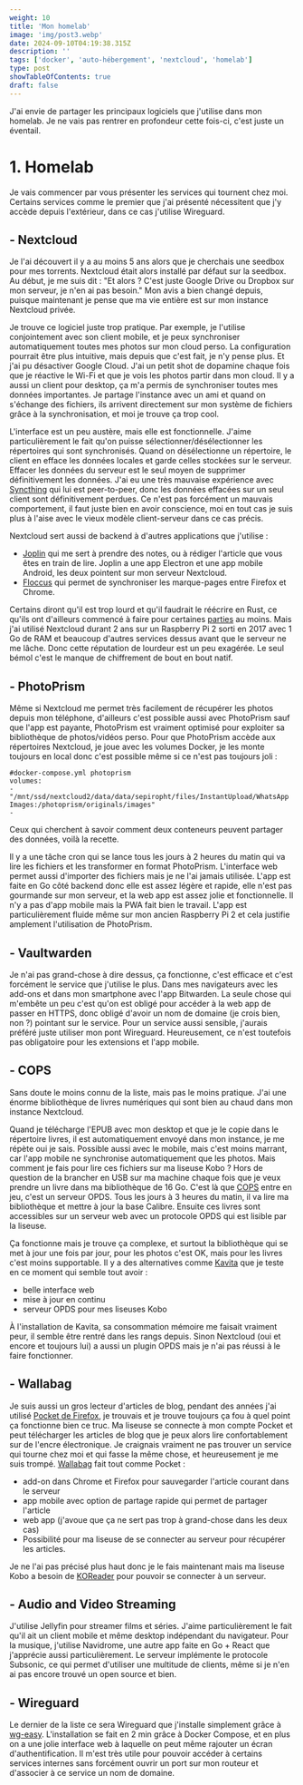 ```yaml
---
weight: 10
title: 'Mon homelab'
image: 'img/post3.webp'
date: 2024-09-10T04:19:38.315Z
description: ''
tags: ['docker', 'auto-hébergement', 'nextcloud', 'homelab']
type: post
showTableOfContents: true
draft: false
---
```


J'ai envie de partager les principaux logiciels que j'utilise dans mon homelab. Je ne vais pas rentrer en profondeur cette fois-ci, c'est juste un éventail.

# 1. Homelab

Je vais commencer par vous présenter les services qui tournent chez moi. Certains services comme le premier que j'ai présenté nécessitent que j'y accède depuis l'extérieur, dans ce cas j'utilise Wireguard.

## - Nextcloud

Je l'ai découvert il y a au moins 5 ans alors que je cherchais une seedbox pour mes torrents. Nextcloud était alors installé par défaut sur la seedbox. Au début, je me suis dit : "Et alors ? C'est juste Google Drive ou Dropbox sur mon serveur, je n'en ai pas besoin."
Mon avis a bien changé depuis, puisque maintenant je pense que ma vie entière est sur mon instance Nextcloud privée.

Je trouve ce logiciel juste trop pratique. Par exemple, je l'utilise conjointement avec son client mobile, et je peux synchroniser automatiquement toutes mes photos sur mon cloud perso. La configuration pourrait être plus intuitive, mais depuis que c'est fait, je n'y pense plus. Et j'ai pu désactiver Google Cloud. J'ai un petit shot de dopamine chaque fois que je réactive le Wi-Fi et que je vois les photos partir dans mon cloud.
Il y a aussi un client pour desktop, ça m'a permis de synchroniser toutes mes données importantes. Je partage l'instance avec un ami et quand on s'échange des fichiers, ils arrivent directement sur mon système de fichiers grâce à la synchronisation, et moi je trouve ça trop cool.

L'interface est un peu austère, mais elle est fonctionnelle. J'aime particulièrement le fait qu'on puisse sélectionner/désélectionner les répertoires qui sont synchronisés. Quand on désélectionne un répertoire, le client en efface les données locales et garde celles stockées sur le serveur. Effacer les données du serveur est le seul moyen de supprimer définitivement les données. J'ai eu une très mauvaise expérience avec [Syncthing](https://syncthing.net/) qui lui est peer-to-peer, donc les données effacées sur un seul client sont définitivement perdues. Ce n'est pas forcément un mauvais comportement, il faut juste bien en avoir conscience, moi en tout cas je suis plus à l'aise avec le vieux modèle client-serveur dans ce cas précis.

Nextcloud sert aussi de backend à d'autres applications que j'utilise :

- [Joplin](https://joplinapp.org/) qui me sert à prendre des notes, ou à rédiger l'article que vous êtes en train de lire. Joplin a une app Electron et une app mobile Android, les deux pointent sur mon serveur Nextcloud.
- [Floccus](https://floccus.org/) qui permet de synchroniser les marque-pages entre Firefox et Chrome.

Certains diront qu'il est trop lourd et qu'il faudrait le réécrire en Rust, ce qu'ils ont d'ailleurs commencé à faire pour certaines [parties](https://github.com/nextcloud/notify_push) au moins. Mais j'ai utilisé Nextcloud durant 2 ans sur un Raspberry Pi 2 sorti en 2017 avec 1 Go de RAM et beaucoup d'autres services dessus avant que le serveur ne me lâche. Donc cette réputation de lourdeur est un peu exagérée. Le seul bémol c'est le manque de chiffrement de bout en bout natif.

## - PhotoPrism

Même si Nextcloud me permet très facilement de récupérer les photos depuis mon téléphone, d'ailleurs c'est possible aussi avec PhotoPrism sauf que l'app est payante, PhotoPrism est vraiment optimisé pour exploiter sa bibliothèque de photos/vidéos perso.
Pour que PhotoPrism accède aux répertoires Nextcloud, je joue avec les volumes Docker, je les monte toujours en local donc c'est possible même si ce n'est pas toujours joli :

```
#docker-compose.yml photoprism
volumes:
- "/mnt/ssd/nextcloud2/data/data/sepiropht/files/InstantUpload/WhatsApp Images:/photoprism/originals/images"
-
```

Ceux qui cherchent à savoir comment deux conteneurs peuvent partager des données, voilà la recette.

Il y a une tâche cron qui se lance tous les jours à 2 heures du matin qui va lire les fichiers et les transformer en format PhotoPrism. L'interface web permet aussi d'importer des fichiers mais je ne l'ai jamais utilisée.
L'app est faite en Go côté backend donc elle est assez légère et rapide, elle n'est pas gourmande sur mon serveur, et la web app est assez jolie et fonctionnelle. Il n'y a pas d'app mobile mais la PWA fait bien le travail. L'app est particulièrement fluide même sur mon ancien Raspberry Pi 2 et cela justifie amplement l'utilisation de PhotoPrism.

## - Vaultwarden

Je n'ai pas grand-chose à dire dessus, ça fonctionne, c'est efficace et c'est forcément le service que j'utilise le plus. Dans mes navigateurs avec les add-ons et dans mon smartphone avec l'app Bitwarden. La seule chose qui m'embête un peu c'est qu'on est obligé pour accéder à la web app de passer en HTTPS, donc obligé d'avoir un nom de domaine (je crois bien, non ?) pointant sur le service. Pour un service aussi sensible, j'aurais préféré juste utiliser mon pont Wireguard. Heureusement, ce n'est toutefois pas obligatoire pour les extensions et l'app mobile.

## - COPS

Sans doute le moins connu de la liste, mais pas le moins pratique. J'ai une énorme bibliothèque de livres numériques qui sont bien au chaud dans mon instance Nextcloud.

Quand je télécharge l'EPUB avec mon desktop et que je le copie dans le répertoire livres, il est automatiquement envoyé dans mon instance, je me répète oui je sais. Possible aussi avec le mobile, mais c'est moins marrant, car l'app mobile ne synchronise automatiquement que les photos.
Mais comment je fais pour lire ces fichiers sur ma liseuse Kobo ? Hors de question de la brancher en USB sur ma machine chaque fois que je veux prendre un livre dans ma bibliothèque de 16 Go. C'est là que [COPS](https://github.com/seblucas/cops) entre en jeu, c'est un serveur OPDS. Tous les jours à 3 heures du matin, il va lire ma bibliothèque et mettre à jour la base Calibre. Ensuite ces livres sont accessibles sur un serveur web avec un protocole OPDS qui est lisible par la liseuse.

Ça fonctionne mais je trouve ça complexe, et surtout la bibliothèque qui se met à jour une fois par jour, pour les photos c'est OK, mais pour les livres c'est moins supportable. Il y a des alternatives comme [Kavita](https://www.kavitareader.com/) que je teste en ce moment qui semble tout avoir :

- belle interface web
- mise à jour en continu
- serveur OPDS pour mes liseuses Kobo

À l'installation de Kavita, sa consommation mémoire me faisait vraiment peur, il semble être rentré dans les rangs depuis.
Sinon Nextcloud (oui et encore et toujours lui) a aussi un plugin OPDS mais je n'ai pas réussi à le faire fonctionner.

## - Wallabag

Je suis aussi un gros lecteur d'articles de blog, pendant des années j'ai utilisé [Pocket de Firefox](https://support.mozilla.org/fr/kb/enregistrer-pages-web-plus-tard-pocket-firefox), je trouvais et je trouve toujours ça fou à quel point ça fonctionne bien ce truc. Ma liseuse se connecte à mon compte Pocket et peut télécharger les articles de blog que je peux alors lire confortablement sur de l'encre électronique. Je craignais vraiment ne pas trouver un service qui tourne chez moi et qui fasse la même chose, et heureusement je me suis trompé. [Wallabag](https://github.com/wallabag/wallabag) fait tout comme Pocket :

- add-on dans Chrome et Firefox pour sauvegarder l'article courant dans le serveur
- app mobile avec option de partage rapide qui permet de partager l'article
- web app (j'avoue que ça ne sert pas trop à grand-chose dans les deux cas)
- Possibilité pour ma liseuse de se connecter au serveur pour récupérer les articles.

Je ne l'ai pas précisé plus haut donc je le fais maintenant mais ma liseuse Kobo a besoin de [KOReader](https://koreader.rocks/) pour pouvoir se connecter à un serveur.

## - Audio and Video Streaming

J'utilise Jellyfin pour streamer films et séries. J'aime particulièrement le fait qu'il ait un client mobile et même desktop indépendant du navigateur. Pour la musique, j'utilise Navidrome, une autre app faite en Go + React que j'apprécie aussi particulièrement. Le serveur implémente le protocole Subsonic, ce qui permet d'utiliser une multitude de clients, même si je n'en ai pas encore trouvé un open source et bien.

## - Wireguard

Le dernier de la liste ce sera Wireguard que j'installe simplement grâce à [wg-easy](https://github.com/wg-easy/wg-easy). L'installation se fait en 2 min grâce à Docker Compose, et en plus on a une jolie interface web à laquelle on peut même rajouter un écran d'authentification.
Il m'est très utile pour pouvoir accéder à certains services internes sans forcément ouvrir un port sur mon routeur et d'associer à ce service un nom de domaine.
